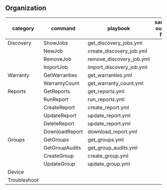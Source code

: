 
## Organization

| category     | command                | playbook                   | sample output file |
|--------------|------------------------|----------------------------|--------------------|
| Discovery    | ShowJobs			    | get_discovery_jobs.yml	 |					  | 
|              | NewJob  		        | create_discovery_job.yml   |  				  |
|              | RemoveJob		        | remove_discovery_job.yml   |					  |
|              | ImportJob 		        | import_discovery_job.yml   |					  |
| Warranty     | GetWarranties          | get_warranties.yml 		 |					  |
|              | WarrantyCount          | get_warranty_count.yml     |                    |
| Reports      | GetReports	            | get_reports.yml            |					  |
|              | RunReport              | run_reports.yml            |					  |
|              | CreateReport           | create_report.yml          |                    |
|              | UpdateReport           | update_report.yml          |                    |
|              | DeleteReport           | update_report.yml          |                    |
|              | DownloadReport         | download_report.yml        |                    |
| Groups       | GetGroups              | get_groups.yml             |                    |
|              | GetGroupAudits         | get_group_audits.yml       |                    |
|              | CreateGroup            | create_group.yml           |                    |
|              | UpdateGroup            | update_group.yml           |                    |
| Device       | 						|							 |					  |
| Troubleshoot |     					|     						 |					  |

